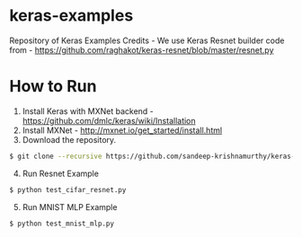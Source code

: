 # keras-examples
Repository of Keras Examples
Credits - We use Keras Resnet builder code from - https://github.com/raghakot/keras-resnet/blob/master/resnet.py

# How to Run
1. Install Keras with MXNet backend - https://github.com/dmlc/keras/wiki/Installation
2. Install MXNet - http://mxnet.io/get_started/install.html
3. Download the repository.

```bash
$ git clone --recursive https://github.com/sandeep-krishnamurthy/keras-examples/
```
4. Run Resnet Example

```bash
$ python test_cifar_resnet.py
```

5. Run MNIST MLP Example

```bash
$ python test_mnist_mlp.py
```
